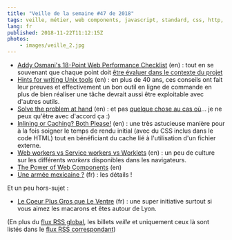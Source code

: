 ```yaml
---
title: "Veille de la semaine #47 de 2018"
tags: veille, métier, web components, javascript, standard, css, http, performances, bonnes pratiques, code, unix
lang: fr
published: 2018-11-22T11:12:15Z
photos:
    - images/veille_2.jpg
---
```

* [Addy Osmani's 18-Point Web Performance Checklist](https://dev.to/ben/addy-osmanis-18-point-web-performance-checklist-2e1) (en)&nbsp;: tout en se souvenant que chaque point doit [être évaluer dans le contexte du projet](/post/moins-de-poudre-de-perlimpinpin/)
* [Hints for writing Unix tools](https://monkey.org/~marius/unix-tools-hints.html) (en)&nbsp;: en plus de 40 ans, ces conseils ont fait leur preuves et effectivement un bon outil en ligne de commande en plus de bien réaliser une tâche devrait aussi être exploitable avec d'autres outils.
* [Solve the problem at hand](http://tonsky.me/blog/concrete-vs-abstract/) (en)&nbsp;: et pas [quelque chose au cas où](/post/au-cas-ou/)… je ne peux qu'être avec d'accord ça :)
* [Inlining or Caching? Both Please!](https://www.filamentgroup.com/lab/inlining-cache.html) (en)&nbsp;: une très astucieuse manière pour à la fois soigner le temps de rendu initial (avec du CSS inclus dans le code HTML) tout en bénéficiant du cache lié à l'utilisation d'un fichier externe.
* [Web workers vs Service workers vs Worklets](https://bitsofco.de/web-workers-vs-service-workers-vs-worklets/) (en)&nbsp;: un peu de culture sur les différents _workers_ disponibles dans les navigateurs.
* [The Power of Web Components](https://hacks.mozilla.org/2018/11/the-power-of-web-components/) (en)
* [Une armée mexicaine ?](http://www.eventuallycoding.com/index.php/une-armee-mexicaine/) (fr)&nbsp;: les détails !

Et un peu hors-sujet&nbsp;:

* [Le Coeur Plus Gros que Le Ventre](http://www.lcpglv.fr/) (fr)&nbsp;: une super initiative surtout si vous aimez les macarons et êtes autour de Lyon.

(En plus du [flux RSS global](/rss.xml), les billets *veille*
et uniquement ceux là sont listés dans le [flux RSS correspondant](/rss/veille.xml))
